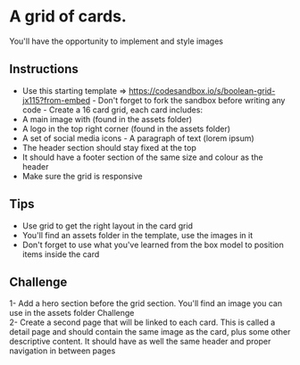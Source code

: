 # A grid of cards. 

You'll have the opportunity to implement and style images 
## Instructions 
- Use this starting template => https://codesandbox.io/s/boolean-grid-jx115?from-embed - Don't forget to fork the sandbox before writing any code - Create a 16 card grid, each card includes:
 - A main image with (found in the assets folder) 
 - A logo in the top right corner (found in the assets folder) 
 - A set of social media icons - A paragraph of text (lorem ipsum) 
 - The header section should stay fixed at the top 
 - It should have a footer section of the same size and colour as the header 
 - Make sure the grid is responsive 

## Tips 
- Use grid to get the right layout in the card grid 
- You'll find an assets folder in the template, use the images in it 
- Don't forget to use what you've learned from the box model to position items inside the card 

## Challenge 
1- Add a hero section before the grid section. You'll find an image you can use in the assets folder Challenge  
2- Create a second page that will be linked to each card. This is called a detail page and should contain the same image as the card, plus some other descriptive content. It should have as well the same header and proper navigation in between pages

